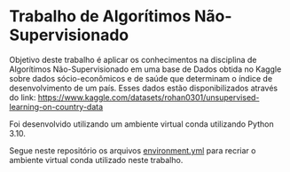# Trabalho de Algorítimos Não-Supervisionado

Objetivo deste trabalho é aplicar os conhecimentos na disciplina de Algorítimos Não-Supervisionado em uma base de Dados obtida no Kaggle sobre dados sócio-econômicos e de saúde que determinam o índice de desenvolvimento de um país. Esses dados estão disponibilizados através do link: https://www.kaggle.com/datasets/rohan0301/unsupervised-learning-on-country-data

Foi desenvolvido utilizando um ambiente virtual conda utilizando Python 3.10.

Segue neste repositório os arquivos [environment.yml](environment.yml) para recriar o ambiente virtual conda utilizado neste trabalho.
